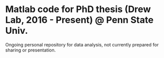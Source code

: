 # Matlab code for PhD thesis (Drew Lab, 2016 - Present) @ Penn State Univ.

Ongoing personal repository for data analysis, not currently prepared for sharing or presentation.
